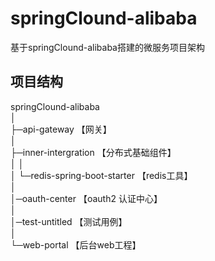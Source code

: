 # springClound-alibaba
基于springClound-alibaba搭建的微服务项目架构
## 项目结构
 springClound-alibaba  <br/> 
 │  
 ├─api-gateway 【网关】 <br/>
 │  
 ├─inner-intergration 【分布式基础组件】 <br/> 
 │  │  
 │  └─redis-spring-boot-starter 【redis工具】<br/> 
 │     
 │─oauth-center 【oauth2 认证中心】 <br/>
 │ <br/>
 │─test-untitled 【测试用例】 <br/>
 │     
 └─web-portal 【后台web工程】 <br/> 
        
